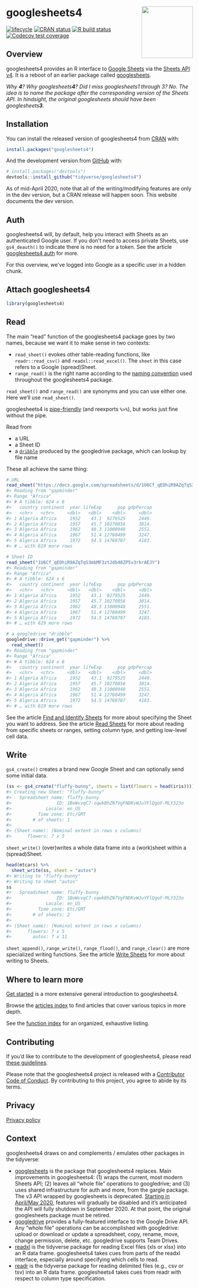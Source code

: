 
<!-- README.md is generated from README.Rmd. Please edit that file -->

# googlesheets4 <a href='https:/googlesheets4.tidyverse.org'><img src='man/figures/logo.png' align="right" height="138.5" /></a>

<!-- badges: start -->

[![lifecycle](https://img.shields.io/badge/lifecycle-experimental-orange.svg)](https://www.tidyverse.org/lifecycle/#experimental)
[![CRAN
status](https://www.r-pkg.org/badges/version/googlesheets4)](https://CRAN.R-project.org/package=googlesheets4)
[![R build
status](https://github.com/tidyverse/googlesheets4/workflows/R-CMD-check/badge.svg)](https://github.com/tidyverse/googlesheets4/actions)
[![Codecov test
coverage](https://codecov.io/gh/tidyverse/googlesheets4/branch/master/graph/badge.svg)](https://codecov.io/gh/tidyverse/googlesheets4?branch=master)
<!-- badges: end -->

## Overview

googlesheets4 provides an R interface to [Google
Sheets](https://spreadsheets.google.com/) via the [Sheets API
v4](https://developers.google.com/sheets/api/). It is a reboot of an
earlier package called
[googlesheets](https://cran.r-project.org/package=googlesheets).

*Why **4**? Why googlesheets**4**? Did I miss googlesheets1 through 3?
No. The idea is to name the package after the corresponding version of
the Sheets API. In hindsight, the original googlesheets should have been
googlesheets**3**.*

## Installation

You can install the released version of googlesheets4 from
[CRAN](https://CRAN.R-project.org) with:

``` r
install.packages("googlesheets4")
```

And the development version from [GitHub](https://github.com/) with:

``` r
# install.packages("devtools")
devtools::install_github("tidyverse/googlesheets4")
```

As of mid-April 2020, note that all of the writing/modifying features
are only in the dev version, but a CRAN release will happen soon. This
website documents the dev version.

## Auth

googlesheets4 will, by default, help you interact with Sheets as an
authenticated Google user. If you don’t need to access private Sheets,
use `gs4_deauth()` to indicate there is no need for a token. See the
article [googlesheets4
auth](https://googlesheets4.tidyverse.org/articles/articles/auth.html)
for more.

For this overview, we’ve logged into Google as a specific user in a
hidden chunk.

## Attach googlesheets4

``` r
library(googlesheets4)
```

## Read

The main “read” function of the googlesheets4 package goes by two names,
because we want it to make sense in two contexts:

  - `read_sheet()` evokes other table-reading functions, like
    `readr::read_csv()` and `readxl::read_excel()`. The `sheet` in this
    case refers to a Google (spread)Sheet.
  - `range_read()` is the right name according to the [naming
    convention](https://googlesheets4.tidyverse.org/articles/articles/function-class-names.html)
    used throughout the googlesheets4 package.

`read_sheet()` and `range_read()` are synonyms and you can use either
one. Here we’ll use `read_sheet()`.

googlesheets4 is [pipe-friendly](https://r4ds.had.co.nz/pipes.html) (and
reexports `%>%`), but works just fine without the pipe.

Read from

  - a URL
  - a Sheet ID
  - a
    [`dribble`](https://googledrive.tidyverse.org/reference/dribble.html)
    produced by the googledrive package, which can lookup by file name

These all achieve the same thing:

``` r
# URL
read_sheet("https://docs.google.com/spreadsheets/d/1U6Cf_qEOhiR9AZqTqS3mbMF3zt2db48ZP5v3rkrAEJY/edit#gid=780868077")
#> Reading from "gapminder"
#> Range "Africa"
#> # A tibble: 624 x 6
#>   country continent  year lifeExp      pop gdpPercap
#>   <chr>   <chr>     <dbl>   <dbl>    <dbl>     <dbl>
#> 1 Algeria Africa     1952    43.1  9279525     2449.
#> 2 Algeria Africa     1957    45.7 10270856     3014.
#> 3 Algeria Africa     1962    48.3 11000948     2551.
#> 4 Algeria Africa     1967    51.4 12760499     3247.
#> 5 Algeria Africa     1972    54.5 14760787     4183.
#> # … with 619 more rows

# Sheet ID
read_sheet("1U6Cf_qEOhiR9AZqTqS3mbMF3zt2db48ZP5v3rkrAEJY")
#> Reading from "gapminder"
#> Range "Africa"
#> # A tibble: 624 x 6
#>   country continent  year lifeExp      pop gdpPercap
#>   <chr>   <chr>     <dbl>   <dbl>    <dbl>     <dbl>
#> 1 Algeria Africa     1952    43.1  9279525     2449.
#> 2 Algeria Africa     1957    45.7 10270856     3014.
#> 3 Algeria Africa     1962    48.3 11000948     2551.
#> 4 Algeria Africa     1967    51.4 12760499     3247.
#> 5 Algeria Africa     1972    54.5 14760787     4183.
#> # … with 619 more rows

# a googledrive "dribble"
googledrive::drive_get("gapminder") %>% 
  read_sheet()
#> Reading from "gapminder"
#> Range "Africa"
#> # A tibble: 624 x 6
#>   country continent  year lifeExp      pop gdpPercap
#>   <chr>   <chr>     <dbl>   <dbl>    <dbl>     <dbl>
#> 1 Algeria Africa     1952    43.1  9279525     2449.
#> 2 Algeria Africa     1957    45.7 10270856     3014.
#> 3 Algeria Africa     1962    48.3 11000948     2551.
#> 4 Algeria Africa     1967    51.4 12760499     3247.
#> 5 Algeria Africa     1972    54.5 14760787     4183.
#> # … with 619 more rows
```

See the article [Find and Identify
Sheets](https://googlesheets4.tidyverse.org/articles/articles/find-identify-sheets.html)
for more about specifying the Sheet you want to address. See the article
[Read
Sheets](https://googlesheets4.tidyverse.org/articles/articles/find-identify-sheets.html)
for more about reading from specific sheets or ranges, setting column
type, and getting low-level cell data.

## Write

`gs4_create()` creates a brand new Google Sheet and can optionally send
some initial data.

``` r
(ss <- gs4_create("fluffy-bunny", sheets = list(flowers = head(iris))))
#> Creating new Sheet: "fluffy-bunny"
#>   Spreadsheet name: fluffy-bunny
#>                 ID: 1BoWvvqC7-sqwkBhZN7VgFNDKvWJuYFlQgoF-MLY323o
#>             Locale: en_US
#>          Time zone: Etc/GMT
#>        # of sheets: 1
#> 
#> (Sheet name): (Nominal extent in rows x columns)
#>      flowers: 7 x 5
```

`sheet_write()` (over)writes a whole data frame into a (work)sheet
within a (spread)Sheet.

``` r
head(mtcars) %>% 
  sheet_write(ss, sheet = "autos")
#> Writing to "fluffy-bunny"
#> Writing to sheet "autos"
ss
#>   Spreadsheet name: fluffy-bunny
#>                 ID: 1BoWvvqC7-sqwkBhZN7VgFNDKvWJuYFlQgoF-MLY323o
#>             Locale: en_US
#>          Time zone: Etc/GMT
#>        # of sheets: 2
#> 
#> (Sheet name): (Nominal extent in rows x columns)
#>      flowers: 7 x 5
#>        autos: 7 x 11
```

`sheet_append()`, `range_write()`, `range_flood()`, and `range_clear()`
are more specialized writing functions. See the article [Write
Sheets](https://googlesheets4.tidyverse.org/articles/articles/write-sheets.html)
for more about writing to Sheets.

## Where to learn more

[Get
started](https://googlesheets4.tidyverse.org/articles/googlesheets4.html)
is a more extensive general introduction to googlesheets4.

Browse the [articles
index](https://googlesheets4.tidyverse.org/articles/index.html) to find
articles that cover various topics in more depth.

See the [function
index](https://googlesheets4.tidyverse.org/reference/index.html) for an
organized, exhaustive listing.

## Contributing

If you’d like to contribute to the development of googlesheets4, please
read [these
guidelines](https://googlesheets4.tidyverse.org/CONTRIBUTING.html).

Please note that the googlesheets4 project is released with a
[Contributor Code of
Conduct](https://googlesheets4.tidyverse.org/CODE_OF_CONDUCT.html). By
contributing to this project, you agree to abide by its terms.

## Privacy

[Privacy policy](https://www.tidyverse.org/google_privacy_policy)

## Context

googlesheets4 draws on and complements / emulates other packages in the
tidyverse:

  - [googlesheets](https://cran.r-project.org/package=googlesheets) is
    the package that googlesheets4 replaces. Main improvements in
    googlesheets4: (1) wraps the current, most modern Sheets API; (2)
    leaves all “whole file” operations to googledrive; and (3) uses
    shared infrastructure for auth and more, from the gargle package.
    The v3 API wrapped by googlesheets is deprecated. [Starting in
    April/May 2020](https://cloud.google.com/blog/products/g-suite/migrate-your-apps-use-latest-sheets-api),
    features will gradually be disabled and it’s anticipated the API
    will fully shutdown in September 2020. At that point, the original
    googlesheets package must be retired.
  - [googledrive](https://googledrive.tidyverse.org) provides a
    fully-featured interface to the Google Drive API. Any “whole file”
    operations can be accomplished with googledrive: upload or download
    or update a spreadsheet, copy, rename, move, change permission,
    delete, etc. googledrive supports Team Drives.
  - [readxl](https://readxl.tidyverse.org) is the tidyverse package for
    reading Excel files (xls or xlsx) into an R data frame.
    googlesheets4 takes cues from parts of the readxl interface,
    especially around specifying which cells to read.
  - [readr](https://readr.tidyverse.org) is the tidyverse package for
    reading delimited files (e.g., csv or tsv) into an R data frame.
    googlesheets4 takes cues from readr with respect to column type
    specification.
